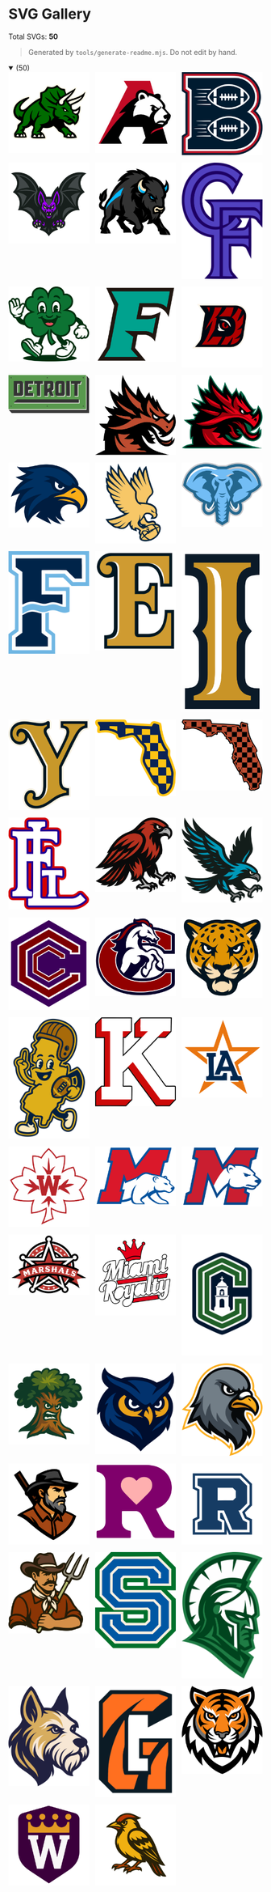# SVG Gallery

Total SVGs: **50**

> Generated by `tools/generate-readme.mjs`. Do not edit by hand.


<details open>
<summary> (50)</summary>

<div style="display:flex;flex-wrap:wrap;gap:12px;align-items:flex-start;">
<a href="svgs/Triceratops.svg" title="svgs/Triceratops.svg"><img src="svgs/Triceratops.svg" alt="svgs/Triceratops.svg" width="160" /></a>
<a href="svgs/a%20bear.svg" title="svgs/a bear.svg"><img src="svgs/a%20bear.svg" alt="svgs/a bear.svg" width="160" /></a>
<a href="svgs/b.svg" title="svgs/b.svg"><img src="svgs/b.svg" alt="svgs/b.svg" width="160" /></a>
<a href="svgs/bat.svg" title="svgs/bat.svg"><img src="svgs/bat.svg" alt="svgs/bat.svg" width="160" /></a>
<a href="svgs/bull%20bison.svg" title="svgs/bull bison.svg"><img src="svgs/bull%20bison.svg" alt="svgs/bull bison.svg" width="160" /></a>
<a href="svgs/cf.svg" title="svgs/cf.svg"><img src="svgs/cf.svg" alt="svgs/cf.svg" width="160" /></a>
<a href="svgs/clover.svg" title="svgs/clover.svg"><img src="svgs/clover.svg" alt="svgs/clover.svg" width="160" /></a>
<a href="svgs/cool%20f.svg" title="svgs/cool f.svg"><img src="svgs/cool%20f.svg" alt="svgs/cool f.svg" width="160" /></a>
<a href="svgs/d%20tiger.svg" title="svgs/d tiger.svg"><img src="svgs/d%20tiger.svg" alt="svgs/d tiger.svg" width="160" /></a>
<a href="svgs/detroit.svg" title="svgs/detroit.svg"><img src="svgs/detroit.svg" alt="svgs/detroit.svg" width="160" /></a>
<a href="svgs/dragon%201.svg" title="svgs/dragon 1.svg"><img src="svgs/dragon%201.svg" alt="svgs/dragon 1.svg" width="160" /></a>
<a href="svgs/dragon%202.svg" title="svgs/dragon 2.svg"><img src="svgs/dragon%202.svg" alt="svgs/dragon 2.svg" width="160" /></a>
<a href="svgs/eagle%202.svg" title="svgs/eagle 2.svg"><img src="svgs/eagle%202.svg" alt="svgs/eagle 2.svg" width="160" /></a>
<a href="svgs/eagle.svg" title="svgs/eagle.svg"><img src="svgs/eagle.svg" alt="svgs/eagle.svg" width="160" /></a>
<a href="svgs/elephant.svg" title="svgs/elephant.svg"><img src="svgs/elephant.svg" alt="svgs/elephant.svg" width="160" /></a>
<a href="svgs/f%20wave.svg" title="svgs/f wave.svg"><img src="svgs/f%20wave.svg" alt="svgs/f wave.svg" width="160" /></a>
<a href="svgs/fancy%20E.svg" title="svgs/fancy E.svg"><img src="svgs/fancy%20E.svg" alt="svgs/fancy E.svg" width="160" /></a>
<a href="svgs/fancy%20I.svg" title="svgs/fancy I.svg"><img src="svgs/fancy%20I.svg" alt="svgs/fancy I.svg" width="160" /></a>
<a href="svgs/fancy%20y.svg" title="svgs/fancy y.svg"><img src="svgs/fancy%20y.svg" alt="svgs/fancy y.svg" width="160" /></a>
<a href="svgs/fl-checker-2.svg" title="svgs/fl-checker-2.svg"><img src="svgs/fl-checker-2.svg" alt="svgs/fl-checker-2.svg" width="160" /></a>
<a href="svgs/fl-checker.svg" title="svgs/fl-checker.svg"><img src="svgs/fl-checker.svg" alt="svgs/fl-checker.svg" width="160" /></a>
<a href="svgs/flt.svg" title="svgs/flt.svg"><img src="svgs/flt.svg" alt="svgs/flt.svg" width="160" /></a>
<a href="svgs/hawk%201.svg" title="svgs/hawk 1.svg"><img src="svgs/hawk%201.svg" alt="svgs/hawk 1.svg" width="160" /></a>
<a href="svgs/hawk%202.svg" title="svgs/hawk 2.svg"><img src="svgs/hawk%202.svg" alt="svgs/hawk 2.svg" width="160" /></a>
<a href="svgs/hexagon%20c.svg" title="svgs/hexagon c.svg"><img src="svgs/hexagon%20c.svg" alt="svgs/hexagon c.svg" width="160" /></a>
<a href="svgs/horse%20c.svg" title="svgs/horse c.svg"><img src="svgs/horse%20c.svg" alt="svgs/horse c.svg" width="160" /></a>
<a href="svgs/jaguar.svg" title="svgs/jaguar.svg"><img src="svgs/jaguar.svg" alt="svgs/jaguar.svg" width="160" /></a>
<a href="svgs/jersey.svg" title="svgs/jersey.svg"><img src="svgs/jersey.svg" alt="svgs/jersey.svg" width="160" /></a>
<a href="svgs/k.svg" title="svgs/k.svg"><img src="svgs/k.svg" alt="svgs/k.svg" width="160" /></a>
<a href="svgs/la%20star.svg" title="svgs/la star.svg"><img src="svgs/la%20star.svg" alt="svgs/la star.svg" width="160" /></a>
<a href="svgs/leaf%20w.svg" title="svgs/leaf w.svg"><img src="svgs/leaf%20w.svg" alt="svgs/leaf w.svg" width="160" /></a>
<a href="svgs/m%20bear%202.svg" title="svgs/m bear 2.svg"><img src="svgs/m%20bear%202.svg" alt="svgs/m bear 2.svg" width="160" /></a>
<a href="svgs/m%20bear.svg" title="svgs/m bear.svg"><img src="svgs/m%20bear.svg" alt="svgs/m bear.svg" width="160" /></a>
<a href="svgs/marshals.svg" title="svgs/marshals.svg"><img src="svgs/marshals.svg" alt="svgs/marshals.svg" width="160" /></a>
<a href="svgs/miami%20royalty.svg" title="svgs/miami royalty.svg"><img src="svgs/miami%20royalty.svg" alt="svgs/miami royalty.svg" width="160" /></a>
<a href="svgs/mission%20c.svg" title="svgs/mission c.svg"><img src="svgs/mission%20c.svg" alt="svgs/mission c.svg" width="160" /></a>
<a href="svgs/oak%20WIP.svg" title="svgs/oak WIP.svg"><img src="svgs/oak%20WIP.svg" alt="svgs/oak WIP.svg" width="160" /></a>
<a href="svgs/owl.svg" title="svgs/owl.svg"><img src="svgs/owl.svg" alt="svgs/owl.svg" width="160" /></a>
<a href="svgs/pigeon%201.svg" title="svgs/pigeon 1.svg"><img src="svgs/pigeon%201.svg" alt="svgs/pigeon 1.svg" width="160" /></a>
<a href="svgs/pioneer.svg" title="svgs/pioneer.svg"><img src="svgs/pioneer.svg" alt="svgs/pioneer.svg" width="160" /></a>
<a href="svgs/r%20heart.svg" title="svgs/r heart.svg"><img src="svgs/r%20heart.svg" alt="svgs/r heart.svg" width="160" /></a>
<a href="svgs/r.svg" title="svgs/r.svg"><img src="svgs/r.svg" alt="svgs/r.svg" width="160" /></a>
<a href="svgs/ranchhand.svg" title="svgs/ranchhand.svg"><img src="svgs/ranchhand.svg" alt="svgs/ranchhand.svg" width="160" /></a>
<a href="svgs/s.svg" title="svgs/s.svg"><img src="svgs/s.svg" alt="svgs/s.svg" width="160" /></a>
<a href="svgs/spartan%202.svg" title="svgs/spartan 2.svg"><img src="svgs/spartan%202.svg" alt="svgs/spartan 2.svg" width="160" /></a>
<a href="svgs/terrier.svg" title="svgs/terrier.svg"><img src="svgs/terrier.svg" alt="svgs/terrier.svg" width="160" /></a>
<a href="svgs/tiger%20g.svg" title="svgs/tiger g.svg"><img src="svgs/tiger%20g.svg" alt="svgs/tiger g.svg" width="160" /></a>
<a href="svgs/tiger.svg" title="svgs/tiger.svg"><img src="svgs/tiger.svg" alt="svgs/tiger.svg" width="160" /></a>
<a href="svgs/w%20crown.svg" title="svgs/w crown.svg"><img src="svgs/w%20crown.svg" alt="svgs/w crown.svg" width="160" /></a>
<a href="svgs/yellowhammer.svg" title="svgs/yellowhammer.svg"><img src="svgs/yellowhammer.svg" alt="svgs/yellowhammer.svg" width="160" /></a>
</div>

</details>
